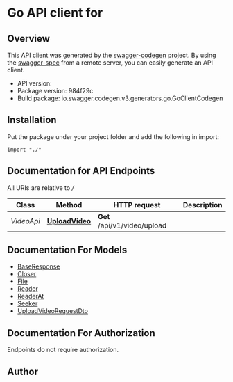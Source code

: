 # Go API client for 


## Overview
This API client was generated by the [swagger-codegen](https://github.com/swagger-api/swagger-codegen) project.  By using the [swagger-spec](https://github.com/swagger-api/swagger-spec) from a remote server, you can easily generate an API client.

- API version: 
- Package version: 984f29c
- Build package: io.swagger.codegen.v3.generators.go.GoClientCodegen

## Installation
Put the package under your project folder and add the following in import:
```golang
import "./"
```

## Documentation for API Endpoints

All URIs are relative to */*

Class | Method | HTTP request | Description
------------ | ------------- | ------------- | -------------
*VideoApi* | [**UploadVideo**](docs/VideoApi.md#uploadvideo) | **Get** /api/v1/video/upload | 

## Documentation For Models

 - [BaseResponse](docs/BaseResponse.md)
 - [Closer](docs/Closer.md)
 - [File](docs/File.md)
 - [Reader](docs/Reader.md)
 - [ReaderAt](docs/ReaderAt.md)
 - [Seeker](docs/Seeker.md)
 - [UploadVideoRequestDto](docs/UploadVideoRequestDto.md)

## Documentation For Authorization
 Endpoints do not require authorization.


## Author


